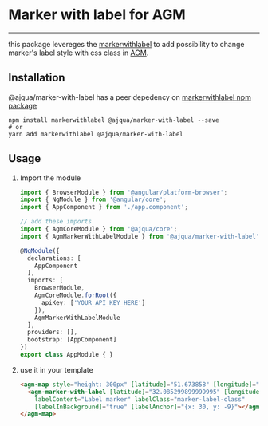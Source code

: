 # Marker with label for AGM

-----

this package levereges the [markerwithlabel][markerwithlabel] to add possibility to change marker's label style with css class in [AGM][agm].

## Installation

@ajqua/marker-with-label has a peer depedency on [markerwithlabel npm package][markerwithlabel npm package]

```shell
npm install markerwithlabel @ajqua/marker-with-label --save
# or
yarn add markerwithlabel @ajqua/marker-with-label
```

## Usage

1. Import the module

    ```typescript
    import { BrowserModule } from '@angular/platform-browser';
    import { NgModule } from '@angular/core';
    import { AppComponent } from './app.component';

    // add these imports
    import { AgmCoreModule } from '@ajqua/core';
    import { AgmMarkerWithLabelModule } from '@ajqua/marker-with-label';

    @NgModule({
      declarations: [
        AppComponent
      ],
      imports: [
        BrowserModule,
        AgmCoreModule.forRoot({
          apiKey: ['YOUR_API_KEY_HERE']
        }),
        AgmMarkerWithLabelModule
      ],
      providers: [],
      bootstrap: [AppComponent]
    })
    export class AppModule { }
    ```
2. use it in your template

    ```html
    <agm-map style="height: 300px" [latitude]="51.673858" [longitude]="7.815982">
      <agm-marker-with-label [latitude]="32.085299899999995" [longitude]="34.781767599999995"
        labelContent="Label marker" labelClass="marker-label-class"
        [labelInBackground]="true" [labelAnchor]="{x: 30, y: -9}"></agm-marker-with-label>
    </agm-map>
    ```


[markerwithlabel]: https://github.com/googlemaps/v3-utility-library/tree/master/markerwithlabel
[markerwithlabel npm package]:https://www.npmjs.com/package/markerwithlabel
[agm]: https://angular-maps.com/
